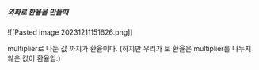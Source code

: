 
##### 외화로 환율을 만들때

![[Pasted image 20231211151626.png]]

multiplier로 나눈 값 까지가 환율이다. (하지만 우리가 보 환율은 multiplier를 나누지 않은 값이 환율임.)
